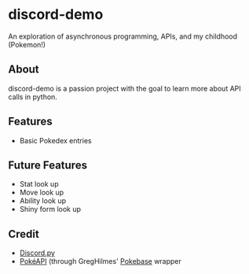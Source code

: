 # discord-demo
An exploration of asynchronous programming, APIs, and my childhood (Pokemon!)

## About
discord-demo is a passion project with the goal to learn more about API calls in python.

## Features
- Basic Pokedex entries

## Future Features
- Stat look up
- Move look up
- Ability look up
- Shiny form look up

## Credit
- [Discord.py](https://discordpy.readthedocs.io/en/latest/) 
- [PokéAPI](https://pokeapi.co/) (through GregHilmes' [Pokebase](https://github.com/PokeAPI/pokebase) wrapper
